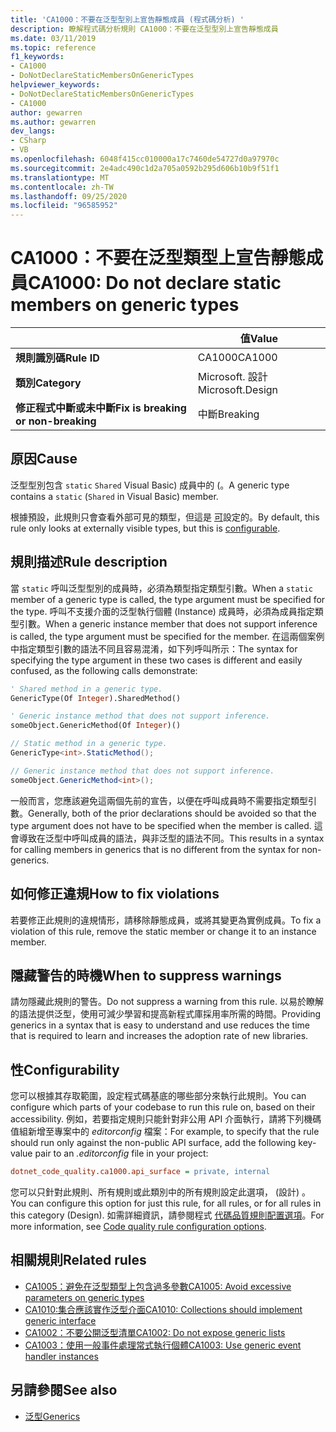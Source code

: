 ```yaml
---
title: 'CA1000：不要在泛型型別上宣告靜態成員 (程式碼分析) '
description: 瞭解程式碼分析規則 CA1000：不要在泛型型別上宣告靜態成員
ms.date: 03/11/2019
ms.topic: reference
f1_keywords:
- CA1000
- DoNotDeclareStaticMembersOnGenericTypes
helpviewer_keywords:
- DoNotDeclareStaticMembersOnGenericTypes
- CA1000
author: gewarren
ms.author: gewarren
dev_langs:
- CSharp
- VB
ms.openlocfilehash: 6048f415cc010000a17c7460de54727d0a97970c
ms.sourcegitcommit: 2e4adc490c1d2a705a0592b295d606b10b9f51f1
ms.translationtype: MT
ms.contentlocale: zh-TW
ms.lasthandoff: 09/25/2020
ms.locfileid: "96585952"
---
```

# <a name="ca1000-do-not-declare-static-members-on-generic-types"></a><span data-ttu-id="5987f-103">CA1000：不要在泛型類型上宣告靜態成員</span><span class="sxs-lookup"><span data-stu-id="5987f-103">CA1000: Do not declare static members on generic types</span></span>

| | <span data-ttu-id="5987f-104">值</span><span class="sxs-lookup"><span data-stu-id="5987f-104">Value</span></span> |
|-|-|
| <span data-ttu-id="5987f-105">**規則識別碼**</span><span class="sxs-lookup"><span data-stu-id="5987f-105">**Rule ID**</span></span> |<span data-ttu-id="5987f-106">CA1000</span><span class="sxs-lookup"><span data-stu-id="5987f-106">CA1000</span></span>|
| <span data-ttu-id="5987f-107">**類別**</span><span class="sxs-lookup"><span data-stu-id="5987f-107">**Category**</span></span> |<span data-ttu-id="5987f-108">Microsoft. 設計</span><span class="sxs-lookup"><span data-stu-id="5987f-108">Microsoft.Design</span></span>|
| <span data-ttu-id="5987f-109">**修正程式中斷或未中斷**</span><span class="sxs-lookup"><span data-stu-id="5987f-109">**Fix is breaking or non-breaking**</span></span> |<span data-ttu-id="5987f-110">中斷</span><span class="sxs-lookup"><span data-stu-id="5987f-110">Breaking</span></span>|

## <a name="cause"></a><span data-ttu-id="5987f-111">原因</span><span class="sxs-lookup"><span data-stu-id="5987f-111">Cause</span></span>

<span data-ttu-id="5987f-112">泛型型別包含 `static` `Shared` Visual Basic) 成員中的 (。</span><span class="sxs-lookup"><span data-stu-id="5987f-112">A generic type contains a `static` (`Shared` in Visual Basic) member.</span></span>

<span data-ttu-id="5987f-113">根據預設，此規則只會查看外部可見的類型，但這是 [可](#configurability)設定的。</span><span class="sxs-lookup"><span data-stu-id="5987f-113">By default, this rule only looks at externally visible types, but this is [configurable](#configurability).</span></span>

## <a name="rule-description"></a><span data-ttu-id="5987f-114">規則描述</span><span class="sxs-lookup"><span data-stu-id="5987f-114">Rule description</span></span>

<span data-ttu-id="5987f-115">當 `static` 呼叫泛型型別的成員時，必須為類型指定類型引數。</span><span class="sxs-lookup"><span data-stu-id="5987f-115">When a `static` member of a generic type is called, the type argument must be specified for the type.</span></span> <span data-ttu-id="5987f-116">呼叫不支援介面的泛型執行個體 (Instance) 成員時，必須為成員指定類型引數。</span><span class="sxs-lookup"><span data-stu-id="5987f-116">When a generic instance member that does not support inference is called, the type argument must be specified for the member.</span></span> <span data-ttu-id="5987f-117">在這兩個案例中指定類型引數的語法不同且容易混淆，如下列呼叫所示：</span><span class="sxs-lookup"><span data-stu-id="5987f-117">The syntax for specifying the type argument in these two cases is different and easily confused, as the following calls demonstrate:</span></span>

```vb
' Shared method in a generic type.
GenericType(Of Integer).SharedMethod()

' Generic instance method that does not support inference.
someObject.GenericMethod(Of Integer)()
```

```csharp
// Static method in a generic type.
GenericType<int>.StaticMethod();

// Generic instance method that does not support inference.
someObject.GenericMethod<int>();
```

<span data-ttu-id="5987f-118">一般而言，您應該避免這兩個先前的宣告，以便在呼叫成員時不需要指定類型引數。</span><span class="sxs-lookup"><span data-stu-id="5987f-118">Generally, both of the prior declarations should be avoided so that the type argument does not have to be specified when the member is called.</span></span> <span data-ttu-id="5987f-119">這會導致在泛型中呼叫成員的語法，與非泛型的語法不同。</span><span class="sxs-lookup"><span data-stu-id="5987f-119">This results in a syntax for calling members in generics that is no different from the syntax for non-generics.</span></span>

## <a name="how-to-fix-violations"></a><span data-ttu-id="5987f-120">如何修正違規</span><span class="sxs-lookup"><span data-stu-id="5987f-120">How to fix violations</span></span>

<span data-ttu-id="5987f-121">若要修正此規則的違規情形，請移除靜態成員，或將其變更為實例成員。</span><span class="sxs-lookup"><span data-stu-id="5987f-121">To fix a violation of this rule, remove the static member or change it to an instance member.</span></span>

## <a name="when-to-suppress-warnings"></a><span data-ttu-id="5987f-122">隱藏警告的時機</span><span class="sxs-lookup"><span data-stu-id="5987f-122">When to suppress warnings</span></span>

<span data-ttu-id="5987f-123">請勿隱藏此規則的警告。</span><span class="sxs-lookup"><span data-stu-id="5987f-123">Do not suppress a warning from this rule.</span></span> <span data-ttu-id="5987f-124">以易於瞭解的語法提供泛型，使用可減少學習和提高新程式庫採用率所需的時間。</span><span class="sxs-lookup"><span data-stu-id="5987f-124">Providing generics in a syntax that is easy to understand and use reduces the time that is required to learn and increases the adoption rate of new libraries.</span></span>

## <a name="configurability"></a><span data-ttu-id="5987f-125">性</span><span class="sxs-lookup"><span data-stu-id="5987f-125">Configurability</span></span>

<span data-ttu-id="5987f-126">您可以根據其存取範圍，設定程式碼基底的哪些部分來執行此規則。</span><span class="sxs-lookup"><span data-stu-id="5987f-126">You can configure which parts of your codebase to run this rule on, based on their accessibility.</span></span> <span data-ttu-id="5987f-127">例如，若要指定規則只能針對非公用 API 介面執行，請將下列機碼值組新增至專案中的 *editorconfig* 檔案：</span><span class="sxs-lookup"><span data-stu-id="5987f-127">For example, to specify that the rule should run only against the non-public API surface, add the following key-value pair to an *.editorconfig* file in your project:</span></span>

```ini
dotnet_code_quality.ca1000.api_surface = private, internal
```

<span data-ttu-id="5987f-128">您可以只針對此規則、所有規則或此類別中的所有規則設定此選項， (設計) 。</span><span class="sxs-lookup"><span data-stu-id="5987f-128">You can configure this option for just this rule, for all rules, or for all rules in this category (Design).</span></span> <span data-ttu-id="5987f-129">如需詳細資訊，請參閱程式 [代碼品質規則配置選項](../code-quality-rule-options.md)。</span><span class="sxs-lookup"><span data-stu-id="5987f-129">For more information, see [Code quality rule configuration options](../code-quality-rule-options.md).</span></span>

## <a name="related-rules"></a><span data-ttu-id="5987f-130">相關規則</span><span class="sxs-lookup"><span data-stu-id="5987f-130">Related rules</span></span>

- [<span data-ttu-id="5987f-131">CA1005：避免在泛型類型上包含過多參數</span><span class="sxs-lookup"><span data-stu-id="5987f-131">CA1005: Avoid excessive parameters on generic types</span></span>](ca1005.md)
- [<span data-ttu-id="5987f-132">CA1010:集合應該實作泛型介面</span><span class="sxs-lookup"><span data-stu-id="5987f-132">CA1010: Collections should implement generic interface</span></span>](ca1010.md)
- [<span data-ttu-id="5987f-133">CA1002：不要公開泛型清單</span><span class="sxs-lookup"><span data-stu-id="5987f-133">CA1002: Do not expose generic lists</span></span>](ca1002.md)
- [<span data-ttu-id="5987f-134">CA1003：使用一般事件處理常式執行個體</span><span class="sxs-lookup"><span data-stu-id="5987f-134">CA1003: Use generic event handler instances</span></span>](ca1003.md)

## <a name="see-also"></a><span data-ttu-id="5987f-135">另請參閱</span><span class="sxs-lookup"><span data-stu-id="5987f-135">See also</span></span>

- [<span data-ttu-id="5987f-136">泛型</span><span class="sxs-lookup"><span data-stu-id="5987f-136">Generics</span></span>](../../../csharp/programming-guide/generics/index.md)
